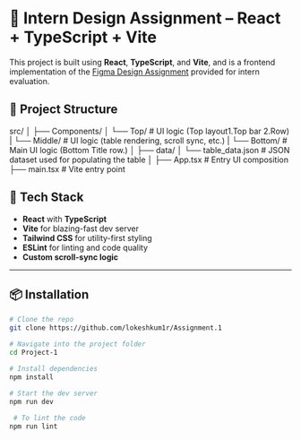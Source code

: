 # 🚀 Intern Design Assignment – React + TypeScript + Vite

This project is built using **React**, **TypeScript**, and **Vite**, and is a frontend implementation of the [Figma Design Assignment](https://www.figma.com/design/3nywpu5sz45RrCmwe68QZP/Intern-Design-Assigment?node-id=2-2535&t=o23ezbh70zPoXGZd-0) provided for intern evaluation.

## 📁 Project Structure

src/
│
├── Components/
│ └── Top/ #  UI logic (Top layout1.Top bar 2.Row)
| └── Middle/ #  UI logic (table rendering, scroll sync, etc.)
| └── Bottom/ # Main UI logic (Bottom Title row.)
│
├── data/
│ └── table_data.json # JSON dataset used for populating the table
│
├── App.tsx # Entry UI composition
├── main.tsx # Vite entry point


## 🔧 Tech Stack

- **React** with **TypeScript**
- **Vite** for blazing-fast dev server
- **Tailwind CSS** for utility-first styling
- **ESLint** for linting and code quality
- **Custom scroll-sync logic**


---

## 📦 Installation

```bash
# Clone the repo
git clone https://github.com/lokeshkum1r/Assignment.1

# Navigate into the project folder
cd Project-1

# Install dependencies
npm install

# Start the dev server
npm run dev
 
 # To lint the code
npm run lint

